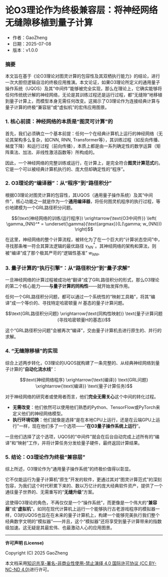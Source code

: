 # **论O3理论作为终极兼容层：将神经网络无缝隙移植到量子计算**

- 作者：GaoZheng
- 日期：2025-07-08
- 版本：v1.0.0

### 摘要

本文旨在基于《论O3理论对图灵计算的包容性及其双栖执行能力》的结论，进行一次大胆但逻辑自洽的终极应用推演。本文论证，如果O3理论所定义的通用量子操作系统（UQOS）及其“中间件”能够被完全实现，那么在理论上，它确实能够将任何传统统计解的神经网络，无论是其训练过程还是运行过程，都“无缝隙”地移植到量子计算上，而模型本身无需任何改变。这揭示了O3理论作为连接经典计算与量子计算的终极“兼容层”或“虚拟机”的宏伟应用图景。

### 1. 核心前提：神经网络的本质是“图灵可计算”的

首先，我们必须确立一个基本前提：任何一个在经典计算机上运行的神经网络（无论其架构多么复杂，如CNN, RNN, Transformer等），其训练过程（如反向传播、梯度下降）和运行过程（前向传播），本质上都是由一系列确定性的数学运算（矩阵乘法、加法、非线性激活函数等）所构成的。

因此，一个神经网络的完整训练或运行，在计算上，是完全符合**图灵计算范式**的。它是一个可以被经典计算机执行的、庞大但却确定性的“程序”。

### 2. O3理论的“编译器”：从“程序”到“路径积分”

根据O3理论对图灵计算的包容性，其UQOS（通用量子操作系统）及其“中间件”，核心功能之一就是作为一个**通用编译器**，将任何图灵机程序的执行过程，等价地建模为一个GRL路径积分问题。

$$(\text{神经网络的训练/运行程序}) \xrightarrow{\text{O3中间件}} \left( \gamma_{NN}^* = \underset{\gamma}{\text{argmax}}(L(\gamma; w_{NN})) \right)$$

在这里，神经网络的整个计算流程，被转化为了在一个巨大的“计算状态空间”中，寻找那条唯一符合其算法逻辑的最优路径 $γ_{NN}^*$。其神经网络的架构和算法，则被“编译”成了那个极其严苛的“逻辑性基准” $w_{NN}$。

### 3. 量子计算的“执行引擎”：从“路径积分”到“量子求解”

一旦神经网络的计算过程被成功地“翻译”成了GRL路径积分的形式，那么O3理论的第二个核心能力——**与量子计算的同构性**——就开始发挥作用。

任何一个GRL路径积分问题，都可以通过一个系统性的“映射工具箱”，将其“编译”成一个等价的、寻找特定哈密顿量 $H$ 基态的量子计算问题。

$$\text{GRL路径积分问题} \xrightarrow{\text{同构性映射}} \text{量子计算问题 (寻找哈密顿量H的基态)}$$

这个“GRL路径积分问题”会被再次“编译”，交由量子计算机去进行原生的、并行的求解。

### 4. “无缝隙移植”的实现

综合上述两步转化，O3理论的UQOS就构建了一条完整的、从经典神经网络到量子计算的“**自动化流水线**”：

$$\text{神经网络程序} \xrightarrow{\text{编译}} \text{GRL问题} \xrightarrow{\text{编译}} \text{量子计算任务}$$

对于神经网络的研究者或使用者而言，他们**完全无需关心**这个中间的转化过程。

* **无需改变**：他们依然可以使用他们熟悉的Python、TensorFlow或PyTorch来定义他们的神经网络模型。
* **执行环境切换**：他们就像是选择“是在本地CPU上运行，还是在云端GPU上运行”一样，现在他们多了一个选项——“**在O3量子操作系统上运行**”。

一旦他们选择了这个选项，UQOS的“中间件”就会在后台自动完成上述所有的“编译”和“映射”工作，并将计算任务分发给量子硬件，最终返回计算结果。

### 5. 结论：O3理论作为终极“兼容层”

综上所述，O3理论作为“通用量子操作系统”的终极价值得以彰显。

它不仅能运行为量子计算机“原生”开发的软件，更通过其对“图灵计算范式”的深刻包容，为我们这个时代积累下来的、数以万亿计的庞大经典软件资产，提供了一个通往量子世界的、无需重写的“**无缝升级**”方案。

这使得O3理论的角色，不再仅仅是一个“操作系统”，而更像是一个伟大的“**兼容层**”或“**虚拟机**”。如同在现代计算机上运行一个能够执行古老游戏程序的模拟器一样，O3的UQOS也旨在在未来的量子计算机上，构建一个能够完美执行我们整个经典数字文明的“模拟器”——并且，这个“模拟器”还将享受到量子计算带来的指数级加速。这无疑是其最宏伟、也最激动人心的应用图景。

---

**许可声明 (License)**

Copyright (C) 2025 GaoZheng 

本文档采用[知识共享-署名-非商业性使用-禁止演绎 4.0 国际许可协议 (CC BY-NC-ND 4.0)](https://creativecommons.org/licenses/by-nc-nd/4.0/deed.zh-Hans)进行许可。
